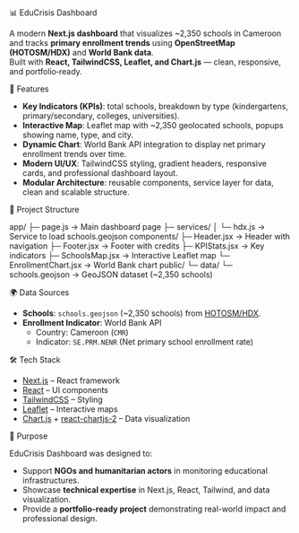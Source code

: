 

 📊 EduCrisis Dashboard

A modern **Next.js dashboard** that visualizes ~2,350 schools in Cameroon and tracks **primary enrollment trends** using **OpenStreetMap (HOTOSM/HDX)** and **World Bank data**.  
Built with **React, TailwindCSS, Leaflet, and Chart.js** — clean, responsive, and portfolio‑ready.



🚀 Features

- **Key Indicators (KPIs)**: total schools, breakdown by type (kindergartens, primary/secondary, colleges, universities).
- **Interactive Map**: Leaflet map with ~2,350 geolocated schools, popups showing name, type, and city.
- **Dynamic Chart**: World Bank API integration to display net primary enrollment trends over time.
- **Modern UI/UX**: TailwindCSS styling, gradient headers, responsive cards, and professional dashboard layout.
- **Modular Architecture**: reusable components, service layer for data, clean and scalable structure.


📂 Project Structure


app/
 ├─ page.js                → Main dashboard page
 ├─ services/
 │    └─ hdx.js            → Service to load schools.geojson
components/
 ├─ Header.jsx             → Header with navigation
 ├─ Footer.jsx             → Footer with credits
 ├─ KPIStats.jsx           → Key indicators
 ├─ SchoolsMap.jsx         → Interactive Leaflet map
 └─ EnrollmentChart.jsx    → World Bank chart
public/
 └─ data/
      └─ schools.geojson   → GeoJSON dataset (~2,350 schools)




 🌍 Data Sources

- **Schools**: `schools.geojson` (~2,350 schools) from [HOTOSM/HDX](https://data.humdata.org/).  
- **Enrollment Indicator**: World Bank API  
  - Country: Cameroon (`CMR`)  
  - Indicator: `SE.PRM.NENR` (Net primary school enrollment rate)


 🛠️ Tech Stack

- [Next.js](https://nextjs.org/) – React framework
- [React](https://react.dev/) – UI components
- [TailwindCSS](https://tailwindcss.com/) – Styling
- [Leaflet](https://leafletjs.com/) – Interactive maps
- [Chart.js](https://www.chartjs.org/) + [react-chartjs-2](https://react-chartjs-2.js.org/) – Data visualization


 🎯 Purpose

EduCrisis Dashboard was designed to:  
- Support **NGOs and humanitarian actors** in monitoring educational infrastructures.  
- Showcase **technical expertise** in Next.js, React, Tailwind, and data visualization.  
- Provide a **portfolio-ready project** demonstrating real-world impact and professional design.




